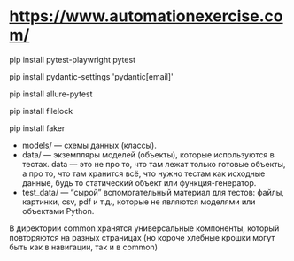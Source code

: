 # https://www.automationexercise.com/

pip install pytest-playwright pytest

pip install pydantic-settings 'pydantic[email]'

pip install allure-pytest

pip install filelock

pip install faker

- models/ — схемы данных (классы).
- data/ — экземпляры моделей (объекты), которые используются в тестах. data — это не про то, что там лежат только готовые объекты, а про то, что там хранится всё, что нужно тестам как исходные данные, будь то статический объект или функция-генератор.
- test_data/ — “сырой” вспомогательный материал для тестов: файлы, картинки, csv, pdf и т.д., которые не являются моделями или объектами Python.

В директории common хранятся универсальные компоненты, который повторяются на разных страницах (но короче хлебные крошки могут быть как в навигации, так и в common)